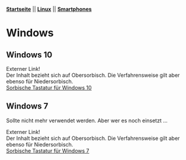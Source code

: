 **[Startseite](README.md)** || **[Linux](Linux.md)** || **[Smartphones](Smartphones.md)**

# Windows

## Windows 10

Externer Link!  
Der Inhalt bezieht sich auf Obersorbisch. Die Verfahrensweise gilt aber ebenso für Niedersorbisch.  
[Sorbische Tastatur für Windows 10](https://domizna.org/index.php?id=3187)


## Windows 7

Sollte nicht mehr verwendet werden. Aber wer es noch einsetzt ...

Externer Link!  
Der Inhalt bezieht sich auf Obersorbisch. Die Verfahrensweise gilt aber ebenso für Niedersorbisch.  
[Sorbische Tastatur für Windows 7](https://domizna.org/index.php?id=2046)
